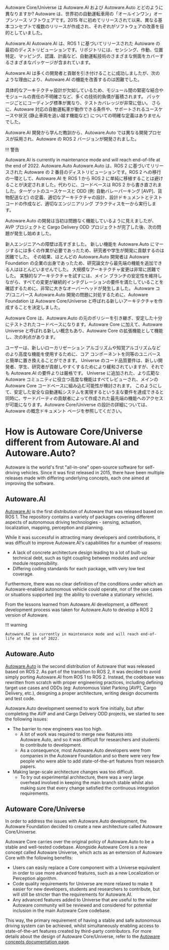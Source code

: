 Autoware Core/Universe は Autoware.AI および Autoware.Auto とどのように異なりますか?
Autoware は、世界初の自動運転車用の「オールインワン」オープンソース ソフトウェアです。2015 年に初めてリリースされて以来、異なる基本コンセプトで複数のリリースが作成され、それぞれがソフトウェアの改善を目的としていました。

Autoware.AI
Autoware.AI は、ROS 1 に基づいてリリースされた Autoware の最初のディストリビューションです。リポジトリには、センシング、作動、位置特定、マッピング、認識、計画など、自動運転技術のさまざまな側面をカバーするさまざまなパッケージが含まれています。

Autoware.AI は多くの開発者と貢献を引き付けることに成功しましたが、次のような理由により、Autoware.AI の機能を改善するのは困難でした。

具体的なアーキテクチャ設計が欠如しているため、モジュール間の緊密な結合やモジュールの責任の不明確さなど、多くの技術的負債が蓄積されます。
パッケージごとにコーディング標準が異なり、テストカバレッジが非常に低い。
さらに、Autoware 対応の自動運転車が動作できる条件や、サポートされるユースケースや状況 (静止車両を追い越す機能など) についての明確な定義はありませんでした。

Autoware.AI 開発から学んだ教訓から、Autoware.Auto では異なる開発プロセスが採用され、Autoware の ROS 2 バージョンが開発されました。

!!! 警告

Autoware.AI is currently in maintenance mode and will reach end-of-life at the end of 2022.
Autoware.Auto
Autoware.Auto は、ROS 2 に基づいてリリースされた Autoware の 2 番目のディストリビューションです。ROS 2 への移行の一環として、Autoware.AI を ROS 1 から ROS 2 に単純に移植することは避けることが決定されました。代わりに、コードベースは ROS 2 から書き直されました。ターゲットのユースケースと ODD (例: 自動バレーパーキング [AVP]、貨物配送など) の定義、適切なアーキテクチャの設計、設計ドキュメントとテスト コードの作成など、適切なエンジニアリング プラクティスを一から実行します。

Autoware.Auto の開発は当初は問題なく機能しているように見えましたが、AVP プロジェクトと Cargo Delivery ODD プロジェクトが完了した後、次の問題が発生し始めました。

新人エンジニアへの障壁は高すぎました。
新しい機能を Autoware.Auto にマージするには多くの作業が必要であったため、研究者や学生が開発に貢献するのは困難でした。
その結果、ほとんどの Autoware.Auto 開発者は Autoware Foundation の企業の出身であったため、研究論文から最先端の機能を追加できる人はほとんどいませんでした。
大規模なアーキテクチャ変更は非常に困難でした。
実験的なアーキテクチャを試すには、メイン ブランチの安定性を維持しながら、すべての変更が継続的インテグレーションの要件を満たしていることを確認するために、非常に大きなオーバーヘッドが発生しました。
Autoware コア/ユニバース
Autoware.Auto 開発の問題に対処するために、Autoware Foundation は Autoware Core/Universe と呼ばれる新しいアーキテクチャを作成することを決定しました。

Autoware Core は、Autoware.Auto の元のポリシーを引き継ぎ、安定した十分にテストされたコードベースになります。Autoware Core に加えて、Autoware Universe と呼ばれる新しい概念もあり、Autoware Core の拡張機能として機能し、次の利点があります。

ユーザーは、新しいローカリゼーション アルゴリズムや知覚アルゴリズムなどのより高度な機能を使用するために、コア コンポーネントを同等のユニバースと簡単に置き換えることができます。
Universe のコード品質要件は、新しい開発者、学生、研究者が貢献しやすくするためにより緩和されていますが、それでも Autoware.AI の要件よりは厳格です。
Universe に追加された、より広範な Autoware コミュニティに役立つ高度な機能はすべてレビューされ、メインの Autoware Core コードベースに組み込む可能性が検討されます。
このようにして、安定した安全な自動運転システムを実現するという主な要件を達成できると同時に、サードパーティの貢献者によって作成された最先端の機能へのアクセスが可能になります。Autoware Core/Universe の設計の詳細については、Autoware の概念ドキュメント ページを参照してください。
# How is Autoware Core/Universe different from Autoware.AI and Autoware.Auto?

Autoware is the world's first "all-in-one" open-source software for self-driving vehicles.
Since it was first released in 2015, there have been multiple releases made with differing underlying concepts, each one aimed at improving the software.

## Autoware.AI

[Autoware.AI](https://github.com/Autoware-AI/autoware.ai) is the first distribution of Autoware that was released based on ROS 1. The repository contains a variety of packages covering different aspects of autonomous driving technologies - sensing, actuation, localization, mapping, perception and planning.

While it was successful in attracting many developers and contributions, it was difficult to improve Autoware.AI's capabilities for a number of reasons:

- A lack of concrete architecture design leading to a lot of built-up technical debt, such as tight coupling between modules and unclear module responsibility.
- Differing coding standards for each package, with very low test coverage.

Furthermore, there was no clear definition of the conditions under which an Autoware-enabled autonomous vehicle could operate, nor of the use cases or situations supported (eg: the ability to overtake a stationary vehicle).

From the lessons learned from Autoware.AI development, a different development process was taken for Autoware.Auto to develop a ROS 2 version of Autoware.

!!! warning

    Autoware.AI is currently in maintenance mode and will reach end-of-life at the end of 2022.

## Autoware.Auto

[Autoware.Auto](https://gitlab.com/autowarefoundation/autoware.auto/AutowareAuto) is the second distribution of Autoware that was released based on ROS 2. As part of the transition to ROS 2, it was decided to avoid simply porting Autoware.AI from ROS 1 to ROS 2. Instead, the codebase was rewritten from scratch with proper engineering practices, including defining target use cases and ODDs (eg: Autonomous Valet Parking [AVP], Cargo Delivery, etc.), designing a proper architecture, writing design documents and test code.

Autoware.Auto development seemed to work fine initially, but after completing the AVP and and Cargo Delivery ODD projects, we started to see the following issues:

- The barrier to new engineers was too high.
  - A lot of work was required to merge new features into Autoware.Auto, and so it was difficult for researchers and students to contribute to development.
  - As a consequence, most Autoware.Auto developers were from companies in the Autoware Foundation and so there were very few people who were able to add state-of-the-art features from research papers.
- Making large-scale architecture changes was too difficult.
  - To try out experimental architecture, there was a very large overhead involved in keeping the main branch stable whilst also making sure that every change satisfied the continuous integration requirements.

## Autoware Core/Universe

In order to address the issues with Autoware.Auto development, the Autoware Foundation decided to create a new architecture called Autoware Core/Universe.

Autoware Core carries over the original policy of Autoware.Auto to be a stable and well-tested codebase. Alongside Autoware Core is a new concept called Autoware Universe, which acts as an extension of Autoware Core with the following benefits:

- Users can easily replace a Core component with a Universe equivalent in order to use more advanced features, such as a new Localization or Perception algorithm.
- Code quality requirements for Universe are more relaxed to make it easier for new developers, students and researchers to contribute, but will still be stricter than the requirements for Autoware.AI.
- Any advanced features added to Universe that are useful to the wider Autoware community will be reviewed and considered for potential inclusion in the main Autoware Core codebase.

This way, the primary requirement of having a stable and safe autonomous driving system can be achieved, whilst simultaneously enabling access to state-of-the-art features created by third-party contributors. For more details about the design of Autoware Core/Universe, refer to the [Autoware concepts documentation page](../autoware-concepts/).
